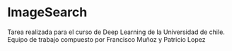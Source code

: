 # ImageSearch

Tarea realizada para el curso de Deep Learning de la Universidad de chile. Equipo de trabajo compuesto por Francisco Muñoz y Patricio Lopez